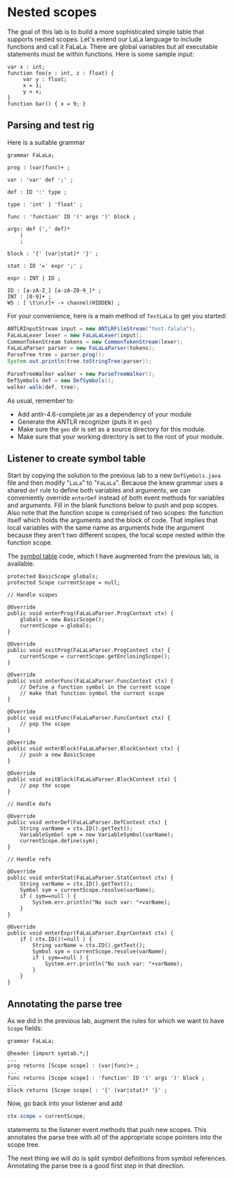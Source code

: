 # Nested scopes

The goal of this lab is to build a more sophisticated simple table that supports nested scopes. Let's extend our LaLa language to include functions and call it FaLaLa.  There are global variables but all executable statements must be within functions. Here is some sample input:

```
var x : int;
function foo(x : int, z : float) {
	 var y : float;
	 x = 1;
	 y = x;
}
function bar() { x = 9; }
```

## Parsing and test rig

Here is a suitable grammar

```
grammar FaLaLa;

prog : (var|func)+ ;

var : 'var' def ';' ;

def : ID ':' type ;

type : 'int' | 'float' ;

func : 'function' ID '(' args ')' block ;

args: def (',' def)*
	|
	;

block : '{' (var|stat)* '}' ;

stat : ID '=' expr ';' ;

expr : INT | ID ;

ID : [a-zA-Z_] [a-zA-Z0-9_]* ;
INT : [0-9]+ ;
WS : [ \t\n\r]+ -> channel(HIDDEN) ;
```

For your convenience, here is a main method of `TestLaLa` to get you started:

```java
ANTLRInputStream input = new ANTLRFileStream("test.falala");
FaLaLaLexer lexer = new FaLaLaLexer(input);
CommonTokenStream tokens = new CommonTokenStream(lexer);
FaLaLaParser parser = new FaLaLaParser(tokens);
ParseTree tree = parser.prog();
System.out.println(tree.toStringTree(parser));

ParseTreeWalker walker = new ParseTreeWalker();
DefSymbols def = new DefSymbols();
walker.walk(def, tree);
```

As usual, remember to:

* Add antlr-4.6-complete.jar as a dependency of your module
* Generate the ANTLR recognizer (puts it in `gen`)
* Make sure the `gen` dir is set as a source directory for this module.
* Make sure that your working directory is set to the root of your module.

## Listener to create symbol table

Start by copying the solution to the previous lab to a new `DefSymbols.java` file and then modify "`LaLa`" to "`FaLaLa`". Because the knew grammar uses a shared `def` rule to define both variables and arguments, we can conveniently override `enterDef` instead of both event methods for variables and arguments. Fill in the blank functions below to push and pop scopes. Also note that the function scope is comprised of two scopes: the function itself which holds the arguments and the block of code. That implies that local variables with the same name as arguments hide the argument because they aren't two different scopes, the local scope nested within the function scope.

The [symbol table](https://github.com/parrt/cs652/tree/master/labs/symtab-func/src/symtab) code, which I have augmented from the previous lab, is available.

```
protected BasicScope globals;
protected Scope currentScope = null;

// Handle scopes

@Override
public void enterProg(FaLaLaParser.ProgContext ctx) {
	globals = new BasicScope();
	currentScope = globals;
}

@Override
public void exitProg(FaLaLaParser.ProgContext ctx) {
	currentScope = currentScope.getEnclosingScope();
}

@Override
public void enterFunc(FaLaLaParser.FuncContext ctx) {
	// Define a function symbol in the current scope
	// make that function symbol the current scope
}

@Override
public void exitFunc(FaLaLaParser.FuncContext ctx) {
	// pop the scope
}

@Override
public void enterBlock(FaLaLaParser.BlockContext ctx) {
	// push a new BasicScope
}

@Override
public void exitBlock(FaLaLaParser.BlockContext ctx) {
	// pop the scope
}

// Handle defs

@Override
public void enterDef(FaLaLaParser.DefContext ctx) {
	String varName = ctx.ID().getText();
	VariableSymbol sym = new VariableSymbol(varName);
	currentScope.define(sym);
}

// Handle refs

@Override
public void enterStat(FaLaLaParser.StatContext ctx) {
	String varName = ctx.ID().getText();
	Symbol sym = currentScope.resolve(varName);
	if ( sym==null ) {
		System.err.println("No such var: "+varName);
	}
}

@Override
public void enterExpr(FaLaLaParser.ExprContext ctx) {
	if ( ctx.ID()!=null ) {
		String varName = ctx.ID().getText();
		Symbol sym = currentScope.resolve(varName);
		if ( sym==null ) {
			System.err.println("No such var: "+varName);
		}
	}
}
```	

## Annotating the parse tree

As we did in the previous lab, augment the rules for which we want to have `Scope` fields:

```
grammar FaLaLa;

@header {import symtab.*;}
...
prog returns [Scope scope] : (var|func)+ ;
...
func returns [Scope scope] : 'function' ID '(' args ')' block ;
...
block returns [Scope scope] : '{' (var|stat)* '}' ;
```

Now, go back into your listener and add
 
```java
ctx.scope = currentScope;
```

statements to the listener event methods that push new scopes. This annotates the parse tree with all of the appropriate scope pointers into the scope tree.

The next thing we will do is split symbol definitions from symbol references. Annotating the parse tree is a good first step in that direction.